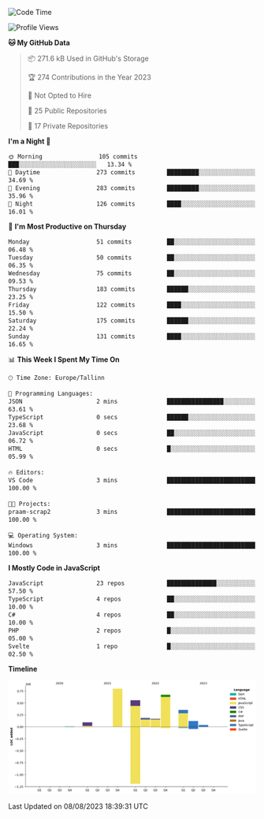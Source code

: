 <!--START_SECTION:waka-->
![Code Time](http://img.shields.io/badge/Code%20Time-369%20hrs%202%20mins-blue)

![Profile Views](http://img.shields.io/badge/Profile%20Views-0-blue)

**🐱 My GitHub Data** 

> 📦 271.6 kB Used in GitHub's Storage 
 > 
> 🏆 274 Contributions in the Year 2023
 > 
> 🚫 Not Opted to Hire
 > 
> 📜 25 Public Repositories 
 > 
> 🔑 17 Private Repositories 
 > 
**I'm a Night 🦉** 

```text
🌞 Morning                105 commits         ███░░░░░░░░░░░░░░░░░░░░░░   13.34 % 
🌆 Daytime                273 commits         █████████░░░░░░░░░░░░░░░░   34.69 % 
🌃 Evening                283 commits         █████████░░░░░░░░░░░░░░░░   35.96 % 
🌙 Night                  126 commits         ████░░░░░░░░░░░░░░░░░░░░░   16.01 % 
```
📅 **I'm Most Productive on Thursday** 

```text
Monday                   51 commits          ██░░░░░░░░░░░░░░░░░░░░░░░   06.48 % 
Tuesday                  50 commits          ██░░░░░░░░░░░░░░░░░░░░░░░   06.35 % 
Wednesday                75 commits          ██░░░░░░░░░░░░░░░░░░░░░░░   09.53 % 
Thursday                 183 commits         ██████░░░░░░░░░░░░░░░░░░░   23.25 % 
Friday                   122 commits         ████░░░░░░░░░░░░░░░░░░░░░   15.50 % 
Saturday                 175 commits         ██████░░░░░░░░░░░░░░░░░░░   22.24 % 
Sunday                   131 commits         ████░░░░░░░░░░░░░░░░░░░░░   16.65 % 
```


📊 **This Week I Spent My Time On** 

```text
🕑︎ Time Zone: Europe/Tallinn

💬 Programming Languages: 
JSON                     2 mins              ████████████████░░░░░░░░░   63.61 % 
TypeScript               0 secs              ██████░░░░░░░░░░░░░░░░░░░   23.68 % 
JavaScript               0 secs              ██░░░░░░░░░░░░░░░░░░░░░░░   06.72 % 
HTML                     0 secs              █░░░░░░░░░░░░░░░░░░░░░░░░   05.99 % 

🔥 Editors: 
VS Code                  3 mins              █████████████████████████   100.00 % 

🐱‍💻 Projects: 
praam-scrap2             3 mins              █████████████████████████   100.00 % 

💻 Operating System: 
Windows                  3 mins              █████████████████████████   100.00 % 
```

**I Mostly Code in JavaScript** 

```text
JavaScript               23 repos            ██████████████░░░░░░░░░░░   57.50 % 
TypeScript               4 repos             ██░░░░░░░░░░░░░░░░░░░░░░░   10.00 % 
C#                       4 repos             ██░░░░░░░░░░░░░░░░░░░░░░░   10.00 % 
PHP                      2 repos             █░░░░░░░░░░░░░░░░░░░░░░░░   05.00 % 
Svelte                   1 repo              █░░░░░░░░░░░░░░░░░░░░░░░░   02.50 % 
```



**Timeline**

![Lines of Code chart](https://raw.githubusercontent.com/Piilu/Piilu/main/assets/bar_graph.png)


 Last Updated on 08/08/2023 18:39:31 UTC
<!--END_SECTION:waka-->